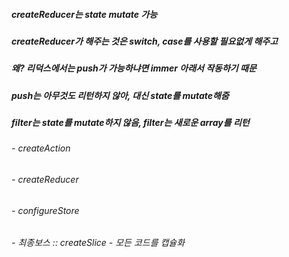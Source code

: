 ##### createReducer는 state mutate 가능
##### createReducer가 해주는 것은 switch, case를 사용할 필요없게 해주고

##### 왜? 리덕스에서는 push가 가능하냐면 immer 아래서 작동하기 때문

##### push는 아무것도 리턴하지 않아, 대신 state를 mutate해줌

##### filter는 state를 mutate하지 않음, filter는 새로운 array를 리턴

###### - createAction

###### - createReducer

###### - configureStore

###### - 최종보스 :: createSlice - 모든 코드를 캡슐화